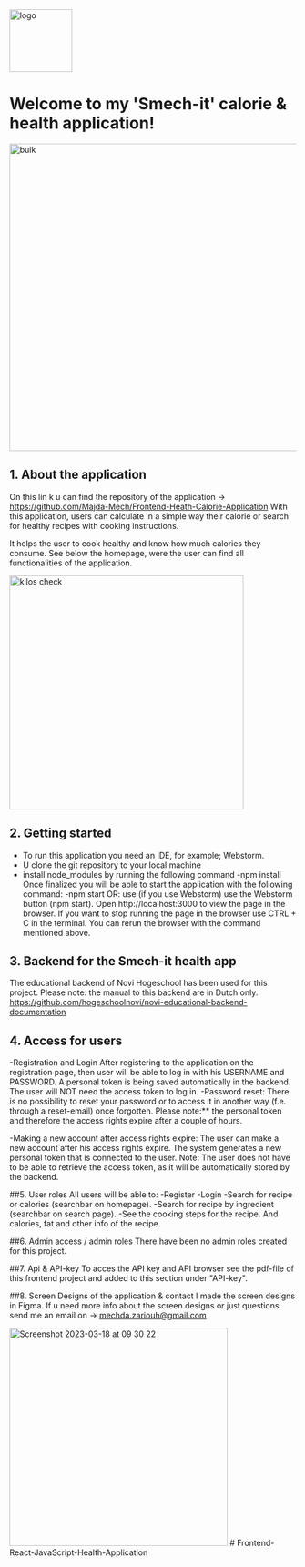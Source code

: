 <img width="110" alt="logo" src="https://user-images.githubusercontent.com/112877888/228515622-6aee77f8-341c-437d-bc21-2b8e36a8a381.png">

# Welcome to my 'Smech-it' calorie & health application!

 <img width="540" alt="buik" src="https://user-images.githubusercontent.com/112877888/228510996-a0b85df7-e6d2-4125-9469-ad3f3d6cce90.png">

## 1. About the application
On this lin k u can find the repository of the application -> https://github.com/Majda-Mech/Frontend-Heath-Calorie-Application
With this application, users can calculate in a simple way their calorie or search for healthy recipes with cooking instructions.

It helps the user to cook healthy and know how much calories they consume.
See below the homepage, were the user can find all functionalities of the application.

  <img width="411" alt="kilos check" src="https://user-images.githubusercontent.com/112877888/228510886-ec08dc79-fcf4-46d7-a1ed-bb9617ff00bb.png">

## 2. Getting started
- To run this application you need an IDE, for example; Webstorm.
- U clone the git repository to your local machine
- install node_modules by running the following command
  -npm install
  Once finalized you will be able to start the application with the following command:
  -npm start
  OR: use (if you use Webstorm) use the Webstorm button (npm start). Open http://localhost:3000 to view the page in the browser.
  If you want to stop running the page in the browser use CTRL + C in the terminal. You can rerun the browser with the command mentioned above.

## 3. Backend for the Smech-it health app
The educational backend of Novi Hogeschool has been used for this project. Please note: the manual to this backend are in Dutch only.
https://github.com/hogeschoolnovi/novi-educational-backend-documentation

## 4. Access for users
-Registration and Login
After registering to the application on the registration page, then user will be able to log in with his USERNAME and PASSWORD. A personal token is being saved automatically in the backend. The user will NOT need the access token to log in.
-Password reset:
There is no possibility to reset your password or to access it in another way (f.e. through a reset-email) once forgotten.
Please note:** the personal token and therefore the access rights expire after a couple of hours.

-Making a new account after access rights expire:
The user can make a new account after his access rights expire. The system generates a new personal token that is connected to the user.
Note: The user does not have to be able to retrieve the access token, as it will be automatically stored by the backend.

##5. User roles
All users will be able to:
-Register
-Login
-Search for recipe or calories (searchbar on homepage).
-Search for recipe by ingredient (searchbar on search page).
-See the cooking steps for the recipe. And calories, fat and other info of the recipe.

##6. Admin access / admin roles
There have been no admin roles created for this project.

##7. Api & API-key
To acces the API key and API browser see the pdf-file of this frontend project and added to this section under "API-key".

##8. Screen Designs of the application & contact
I made the screen designs in Figma. If u need more info about the screen designs or just questions send me an email on -> mechda.zariouh@gmail.com

<img width="383" alt="Screenshot 2023-03-18 at 09 30 22" src="https://user-images.githubusercontent.com/112877888/228516896-b26f7de5-0288-42df-a905-a75d00d16f32.png">
# Frontend-React-JavaScript-Health-Application
